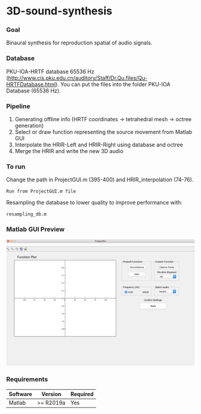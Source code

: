 # 3D-sound-synthesis
### Goal
Binaural synthesis for reproduction spatial of audio signals.

### Database
PKU-IOA-HRTF database 65536 Hz (http://www.cis.pku.edu.cn/auditory/Staff/Dr.Qu.files/Qu-HRTFDatabase.html). You can put the files into the folder PKU-IOA Database (65536 Hz).

### Pipeline
1. Generating offline info (HRTF coordinates -> tetrahedral mesh -> octree generation)
2. Select or draw function representing the source movement from Matlab GUI
3. Interpolate the HRIR-Left and HRIR-Right using database and octree
4. Merge the HRIR and write the new 3D audio

### To run
Change the path in ProjectGUI.m (395-400) and HRIR_interpolation (74-76).
```
Run from ProjectGUI.m file
```
Resampling the database to lower quality to improve performance with:
```
resampling_db.m
```

### Matlab GUI Preview

![](https://github.com/giuliocalamai14/3D-sound-synthesis/blob/master/GUI%20image/gui.png)



### Requirements
| Software  | Version | Required|
| ------------- | ------------- |  ------------- |
| Matlab | >= R2019a  | Yes    |
